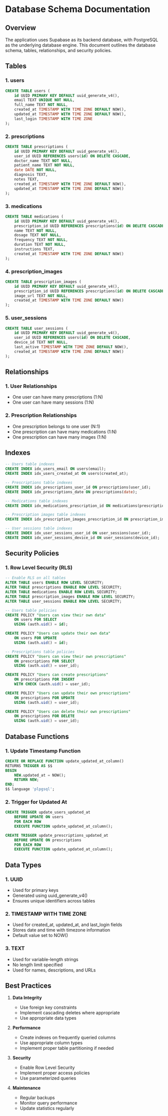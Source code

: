 # Database Schema Documentation

## Overview

The application uses Supabase as its backend database, with PostgreSQL as the underlying database engine. This document outlines the database schema, tables, relationships, and security policies.

## Tables

### 1. users
```sql
CREATE TABLE users (
    id UUID PRIMARY KEY DEFAULT uuid_generate_v4(),
    email TEXT UNIQUE NOT NULL,
    full_name TEXT NOT NULL,
    created_at TIMESTAMP WITH TIME ZONE DEFAULT NOW(),
    updated_at TIMESTAMP WITH TIME ZONE DEFAULT NOW(),
    last_login TIMESTAMP WITH TIME ZONE
);
```

### 2. prescriptions
```sql
CREATE TABLE prescriptions (
    id UUID PRIMARY KEY DEFAULT uuid_generate_v4(),
    user_id UUID REFERENCES users(id) ON DELETE CASCADE,
    doctor_name TEXT NOT NULL,
    patient_name TEXT NOT NULL,
    date DATE NOT NULL,
    diagnosis TEXT,
    notes TEXT,
    created_at TIMESTAMP WITH TIME ZONE DEFAULT NOW(),
    updated_at TIMESTAMP WITH TIME ZONE DEFAULT NOW()
);
```

### 3. medications
```sql
CREATE TABLE medications (
    id UUID PRIMARY KEY DEFAULT uuid_generate_v4(),
    prescription_id UUID REFERENCES prescriptions(id) ON DELETE CASCADE,
    name TEXT NOT NULL,
    dosage TEXT NOT NULL,
    frequency TEXT NOT NULL,
    duration TEXT NOT NULL,
    instructions TEXT,
    created_at TIMESTAMP WITH TIME ZONE DEFAULT NOW()
);
```

### 4. prescription_images
```sql
CREATE TABLE prescription_images (
    id UUID PRIMARY KEY DEFAULT uuid_generate_v4(),
    prescription_id UUID REFERENCES prescriptions(id) ON DELETE CASCADE,
    image_url TEXT NOT NULL,
    created_at TIMESTAMP WITH TIME ZONE DEFAULT NOW()
);
```

### 5. user_sessions
```sql
CREATE TABLE user_sessions (
    id UUID PRIMARY KEY DEFAULT uuid_generate_v4(),
    user_id UUID REFERENCES users(id) ON DELETE CASCADE,
    device_id TEXT NOT NULL,
    last_active TIMESTAMP WITH TIME ZONE DEFAULT NOW(),
    created_at TIMESTAMP WITH TIME ZONE DEFAULT NOW()
);
```

## Relationships

### 1. User Relationships
- One user can have many prescriptions (1:N)
- One user can have many sessions (1:N)

### 2. Prescription Relationships
- One prescription belongs to one user (N:1)
- One prescription can have many medications (1:N)
- One prescription can have many images (1:N)

## Indexes

```sql
-- Users table indexes
CREATE INDEX idx_users_email ON users(email);
CREATE INDEX idx_users_created_at ON users(created_at);

-- Prescriptions table indexes
CREATE INDEX idx_prescriptions_user_id ON prescriptions(user_id);
CREATE INDEX idx_prescriptions_date ON prescriptions(date);

-- Medications table indexes
CREATE INDEX idx_medications_prescription_id ON medications(prescription_id);

-- Prescription images table indexes
CREATE INDEX idx_prescription_images_prescription_id ON prescription_images(prescription_id);

-- User sessions table indexes
CREATE INDEX idx_user_sessions_user_id ON user_sessions(user_id);
CREATE INDEX idx_user_sessions_device_id ON user_sessions(device_id);
```

## Security Policies

### 1. Row Level Security (RLS)

```sql
-- Enable RLS on all tables
ALTER TABLE users ENABLE ROW LEVEL SECURITY;
ALTER TABLE prescriptions ENABLE ROW LEVEL SECURITY;
ALTER TABLE medications ENABLE ROW LEVEL SECURITY;
ALTER TABLE prescription_images ENABLE ROW LEVEL SECURITY;
ALTER TABLE user_sessions ENABLE ROW LEVEL SECURITY;

-- Users table policies
CREATE POLICY "Users can view their own data"
    ON users FOR SELECT
    USING (auth.uid() = id);

CREATE POLICY "Users can update their own data"
    ON users FOR UPDATE
    USING (auth.uid() = id);

-- Prescriptions table policies
CREATE POLICY "Users can view their own prescriptions"
    ON prescriptions FOR SELECT
    USING (auth.uid() = user_id);

CREATE POLICY "Users can create prescriptions"
    ON prescriptions FOR INSERT
    WITH CHECK (auth.uid() = user_id);

CREATE POLICY "Users can update their own prescriptions"
    ON prescriptions FOR UPDATE
    USING (auth.uid() = user_id);

CREATE POLICY "Users can delete their own prescriptions"
    ON prescriptions FOR DELETE
    USING (auth.uid() = user_id);
```

## Database Functions

### 1. Update Timestamp Function
```sql
CREATE OR REPLACE FUNCTION update_updated_at_column()
RETURNS TRIGGER AS $$
BEGIN
    NEW.updated_at = NOW();
    RETURN NEW;
END;
$$ language 'plpgsql';
```

### 2. Trigger for Updated At
```sql
CREATE TRIGGER update_users_updated_at
    BEFORE UPDATE ON users
    FOR EACH ROW
    EXECUTE FUNCTION update_updated_at_column();

CREATE TRIGGER update_prescriptions_updated_at
    BEFORE UPDATE ON prescriptions
    FOR EACH ROW
    EXECUTE FUNCTION update_updated_at_column();
```

## Data Types

### 1. UUID
- Used for primary keys
- Generated using uuid_generate_v4()
- Ensures unique identifiers across tables

### 2. TIMESTAMP WITH TIME ZONE
- Used for created_at, updated_at, and last_login fields
- Stores date and time with timezone information
- Default value set to NOW()

### 3. TEXT
- Used for variable-length strings
- No length limit specified
- Used for names, descriptions, and URLs

## Best Practices

1. **Data Integrity**
   - Use foreign key constraints
   - Implement cascading deletes where appropriate
   - Use appropriate data types

2. **Performance**
   - Create indexes on frequently queried columns
   - Use appropriate column types
   - Implement proper table partitioning if needed

3. **Security**
   - Enable Row Level Security
   - Implement proper access policies
   - Use parameterized queries

4. **Maintenance**
   - Regular backups
   - Monitor query performance
   - Update statistics regularly 
